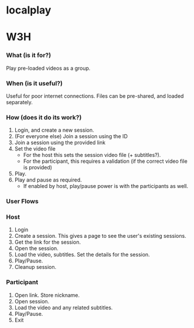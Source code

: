 # localplay

# W3H

### What (is it for?)

Play pre-loaded videos as a group.

### When (is it useful?)

Useful for poor internet connections. Files can be pre-shared, and loaded separately.

### How (does it do its work?)

1. Login, and create a new session.
2. (For everyone else) Join a session using the ID
3. Join a session using the provided link
4. Set the video file 
   - For the host this sets the session video file (+ subtitles?).
   - For the participant, this requires a validation (if the correct video file is provided)
5. Play.
6. Play and pause as required.
   - If enabled by host, play/pause power is with the participants as well.


### User Flows

### Host

1. Login
2. Create a session. This gives a page to see the user's existing sessions.
3. Get the link for the session.
4. Open the session.
5. Load the video, subtitles. Set the details for the session.
6. Play/Pause.
7. Cleanup session.

### Participant

1. Open link. Store nickname.
2. Open session. 
3. Load the video and any related subtitles.
4. Play/Pause.
5. Exit
